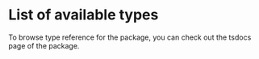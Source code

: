 <script setup lang="ts">
import pkg from "../../package.json";
</script>

# List of available types

To browse type reference for the package, you can check out the <a :href="`https://tsdocs.dev/docs/@medrunner/api-client/${pkg.version}/index.html`" target="_blank" rel="noreferrer">tsdocs</a> page of the package.
